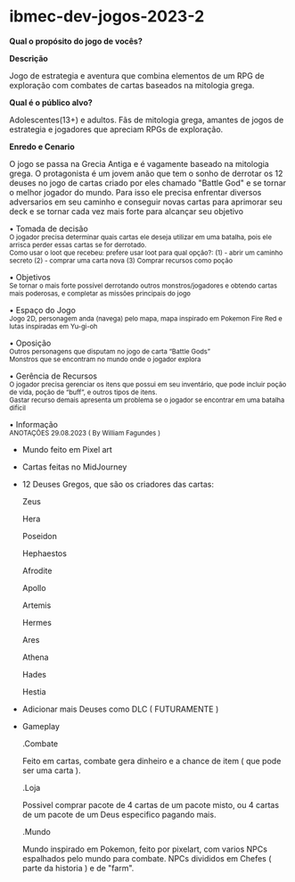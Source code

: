 # ibmec-dev-jogos-2023-2

**Qual o propósito do jogo de vocês?**  

**Descrição**

Jogo de estrategia e aventura que combina elementos de um RPG de exploração com combates de cartas baseados na mitologia grega.


**Qual é o público alvo?**  

Adolescentes(13+) e adultos. Fãs de mitologia grega, amantes de jogos de estrategia e jogadores que apreciam RPGs de exploração.

**Enredo e Cenario**

O jogo se passa na Grecia Antiga e é vagamente baseado na mitologia grega. O protagonista é um jovem anão que tem o sonho de derrotar os 12 deuses no jogo de cartas criado por eles chamado "Battle God" e se tornar o melhor jogador do mundo. Para isso ele precisa enfrentar diversos adversarios em seu caminho e conseguir novas cartas para aprimorar seu deck e se tornar cada vez mais forte para alcançar seu objetivo



• Tomada de decisão  
<sub>O jogador precisa determinar quais cartas ele deseja utilizar em uma batalha, pois ele arrisca perder essas cartas se for derrotado.  
Como usar o loot que recebeu: prefere usar loot para qual opção?: (1) - abrir um caminho secreto (2) - comprar uma carta nova (3) Comprar recursos como poção</sub>

• Objetivos  
<sub>Se tornar o mais forte possível derrotando outros monstros/jogadores e obtendo cartas mais poderosas, e completar as missões principais do jogo</sub>

• Espaço do Jogo  
<sub>Jogo 2D, personagem anda (navega) pelo mapa, mapa inspirado em Pokemon Fire Red e lutas inspiradas em Yu-gi-oh</sub>

• Oposição  
<sub>Outros personagens que disputam no jogo de carta “Battle Gods”  
Monstros que se encontram no mundo onde o jogador explora</sub>

• Gerência de Recursos  
<sub>O jogador precisa gerenciar os itens que possui em seu inventário, que pode incluir poção de vida, poção de “buff”, e outros tipos de itens.  
Gastar recurso demais apresenta um problema se o jogador se encontrar em uma batalha difícil</sub>


• Informação  
<sub>
ANOTAÇÕES 29.08.2023 ( By William Fagundes )
- Mundo feito em Pixel art
- Cartas feitas no MidJourney
- 12 Deuses Gregos, que são os criadores das cartas:
  <p>Zeus</p>
  <p>Hera</p>
  <p>Poseidon</p>
  <p>Hephaestos</p>
  <p>Afrodite</p>
  <p>Apollo</p>
  <p>Artemis</p>
  <p>Hermes</p>
  <p>Ares</p>
  <p>Athena</p>
  <p>Hades</p>
  <p>Hestia</p>
  
- Adicionar mais Deuses como DLC ( FUTURAMENTE )

- Gameplay
  <p>.Combate</sub>
  <p>Feito em cartas, combate gera dinheiro e a chance de item ( que pode ser uma carta ).</p>

  .Loja
  <p>Possivel comprar pacote de 4 cartas de um pacote misto, ou 4 cartas de um pacote de um Deus especifico pagando mais.</p>

  .Mundo
  <p>Mundo inspirado em Pokemon, feito por pixelart, com varios NPCs espalhados pelo mundo para combate. NPCs divididos em Chefes ( parte da historia ) e de "farm".</p>
</sub>
